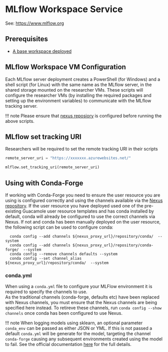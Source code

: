 # MLflow Workspace Service

See: <https://www.mlflow.org>

## Prerequisites

- [A base workspace deployed](https://microsoft.github.io/AzureTRE/tre-templates/workspaces/base/)

## MLflow Workspace VM Configuration

Each MLflow server deployment creates a PowerShell (for Windows) and a shell script (for Linux) with the same name as the MLflow server, in the shared storage mounted on the researcher VMs.
These scripts will configure the researcher VMs (by installing the required packages and setting up the environment variables) to communicate with the MLflow tracking server.

!!! note
    Please ensure that [nexus reposiory](https://microsoft.github.io/AzureTRE/tre-admins/setup-instructions/configuring-shared-services/) is configured before running the above scripts.

## MLflow set tracking URI

Researchers will be required to set the remote tracking URI in their scripts

```python
remote_server_uri = "https://xxxxxxx.azurewebsites.net/"

mlflow.set_tracking_uri(remote_server_uri)
```

## Using with Conda-Forge

If working with Conda-Forge you need to ensure the user resource you are using is configured correctly and using the channels available via the [Nexus repository](../shared-services/nexus/).
If the user resource you have deployed used one of the pre-existing Guacamole user resource templates and has conda installed by default, conda will already be configured to use the correct channels via Nexus.
If not and conda has been manually deployed on the user resource, the following script can be used to configure conda:

```shell
  conda config --add channels ${nexus_proxy_url}/repository/conda/  --system
  conda config --add channels ${nexus_proxy_url}/repository/conda-forge/  --system
  conda config --remove channels defaults --system
  conda config --set channel_alias ${nexus_proxy_url}/repository/conda/  --system
```

### conda.yml

When using a `conda.yml` file to configure your MLFlow environment it is required to specify the channels to use.  
As the traditional channels (conda-forge, defaults etc) have been replaced with Nexus channels, you must ensure that the Nexus channels are being specified here instead.
To retireve these channels, run `conda config --show channels` once conda has been configured to use Nexus.

!!! note
  When logging models using sklearn, an optional parameter `conda_env` can be passed as either JSON or YML.  If this is not passed a default `conda.yml` will be generate for the model, targeting the channel `conda-forge` causing any subsequent environments created using the model to fail.
  See the official documentation [here](https://www.mlflow.org/docs/latest/python_api/mlflow.sklearn.html) for the full details.
